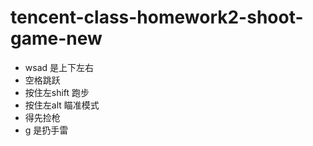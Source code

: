 # tencent-class-homework2-shoot-game-new

- wsad 是上下左右
- 空格跳跃
- 按住左shift 跑步
- 按住左alt 瞄准模式
- 得先捡枪
- g 是扔手雷

